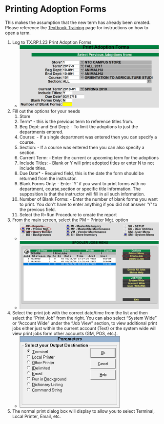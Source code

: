 # Printing Adoption Forms

<PageHeader />

This makes the assumption that the new term has already been created. Please reference the [Textbook Training](../textbook-training/README.md) page for instructions on how to open a term.

1. Log to TX.RP.1.23 Print Adoption Forms
   - ![](./word-image-573.png)
2. Fill out the options for your needs
    1. Store
    2. Term\* - this is the previous term to reference titles from.
    3. Beg Dept: and End Dept: - To limit the adoptions to just the departments entered.
    4. Course: - If a single department was entered then you can specify a course.
    5. Section: - If a course was entered then you can also specify a section.
    6. Current Term: - Enter the current or upcoming term for the adoptions
    7. Include Titles: - Blank or Y will print adopted titles or enter N to not include titles.
    8. Due Date\* - Required field, this is the date the form should be returned from the instructor.
    9. Blank Forms Only: - Enter 'Y' if you want to print forms with no department, course,section or specific title information. The supposition is that the instructor will fill in all such information.
    10. Number of Blank Forms: - Enter the number of blank forms you want to print. You don't have to enter anything if you did not answer 'Y' to the previous field.
    11. Select the R=Run Procedure to create the report
3. From the main screen, select the PM – Printer Mgt. option
   - ![](./word-image-574.png)
   - ![](./word-image-575.png)
4. Select the print job with the correct date/time from the list and then select the “Print Job” from the right. You can also select “System Wide” or “Account Wide” under the “Job View” section, to view additional print jobs either just within the current account (Text) or the system wide will view print jobs form other accounts (GM, POS, etc.).
   - ![](./word-image-576.png)
5. The normal print dialog box will display to allow you to select Terminal, Local Printer, Email, etc.

<PageFooter />

